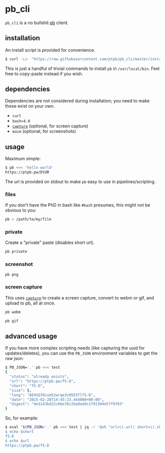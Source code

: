 # pb_cli

`pb_cli` is a no bullshit [pb](https://github.com/ptpb/pb) client.

## installation

An install script is provided for convenience.

```sh
$ curl -Lo- "https://raw.githubusercontent.com/ptpb/pb_cli/master/install.sh" | sudo bash
```

This is just a handful of trivial commands to install `pb` in
`/usr/local/bin`. Feel free to copy-paste instead if you wish.

## dependencies

Dependencies are not considered during installation; you need to make these
exist on your own.

 - `curl`
 - `bash>4.0`
 - [`capture`](https://github.com/buhman/capture) (optional, for screen capture)
 - `maim` (optional, for screenshots)

## usage

Maximum simple:

```sh
$ pb <<< 'hello world'
https://ptpb.pw/DtUR
```

The url is provided on stdout to make `pb` easy to use in pipelines/scripting.

### files

If you don't have the PhD in bash like `#bash` presumes, this might not be
obvious to you:

```sh
pb < /path/to/my/file
```

### private

Create a "private" paste (disables short url).

```sh
pb private
```

### screenshot

```sh
pb png
```

### screen capture

This uses [`capture`](https://github.com/buhman/capture) to create a screen
capture, convert to webm or gif, and upload to pb, all at once.

```sh
pb webm
```

```sh
pb gif
```

## advanced usage

If you have more complex scripting needs (like capturing the uuid for
updates/deletes), you can use the `PB_JSON` environment variables to get the raw
json:

```sh
$ PB_JSON='.' pb <<< test
{
  "status": "already exists",
  "url": "https://ptpb.pw/f5-D",
  "short": "f5-D",
  "size": 5,
  "long": "AE4SQ70ixm52wrqe3cH5E5Tlf5-D",
  "date": "2015-02-28T14:45:23.444000+00:00",
  "digest": "4e1243bd22c66e76c2ba9eddc1f91394e57f9f83"
}
```

So, for example:

```sh
$ eval "$(PB_JSON='.' pb <<< test | jq -r '@sh "url=\(.url) short=\(.short)")"
$ echo $short
f5-D
$ echo $url
https://ptpb.pw/f5-D
```
